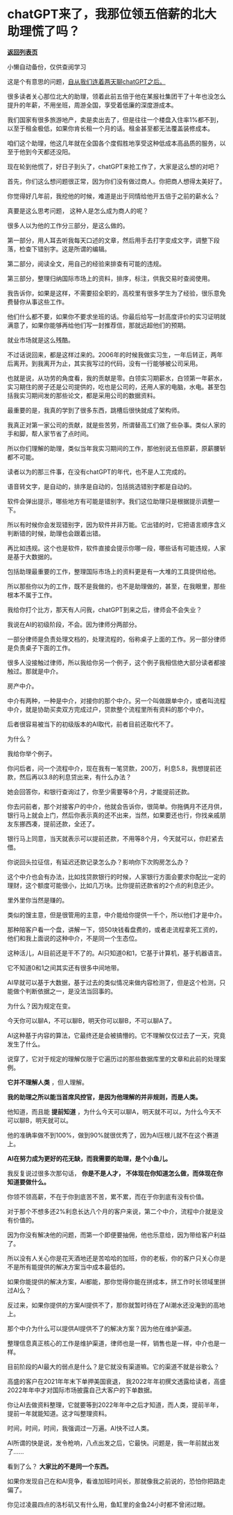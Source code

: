 # chatGPT来了，我那位领五倍薪的北大助理慌了吗？

[**返回列表页**](/gzh/记忆承载)

小懒自动备份，仅供查阅学习

这是个有意思的问题，[自从我们连着两天聊chatGPT之后。](http://mp.weixin.qq.com/s?__biz=MzU0MjYwNDU2Mw==&mid=2247509815&idx=2&sn=4fd136f45d8f4e7287cc4d347c1ef458&chksm=fb1acb4bcc6d425d57b1a4c283b202fbcba3346e44b573f1f7ba534d1a432dcb0ff07e4cff38&scene=21#wechat_redirect)  

很多读者关心那位北大的助理，领着此前五倍于他在某报社集团干了十年也没怎么提升的年薪，不用坐班，周游全国，享受着低廉的深度游成本。  

我们国家有很多旅游地产，卖是卖出去了，但是往往一个楼盘入住率1%都不到，以至于租金极低，如果你肯长租一个月的话。租金甚至都无法覆盖装修成本。

咱们这个助理，他这几年就在全国各个度假胜地享受这种低成本高品质的服务，以至于他到今天都还没阳。  

现在轮到他慌了，好日子到头了，chatGPT来抢工作了，大家是这么想的对吧？  

首先，你们这么想问题很正常，因为你们没有做过商人。你把商人想得太美好了。

你觉得好几年前，我挖他的时候，难道是出于同情给他开五倍于之前的薪水么？

真要是这么思考问题， 这种人是怎么成为商人的呢？

很多人以为他的工作分三部分，是这么做的。  

第一部分，用人耳去听我每天口述的文章，然后用手去打字变成文字，调整下段落，检查下错别字。这是所谓的编辑。

第二部分，阅读全文，用自己的经验来排查有可能的违规。

第三部分，整理归纳国际市场上的资料，排序，标注，供我交易时查阅使用。

我告诉你，如果是这样，不需要招全职的，高校里有很多学生为了经验，很乐意免费替你从事这些工作。  

他们什么都不要，如果你不要求坐班的话。你最后给写一封高度评价的实习证明就满意了，如果你能够再给他们写一封推荐信，那就远超他们的预期。  

就业市场就是这么残酷。  

不过话说回来，都是这样过来的。2006年的时候我做实习生，一年后转正，两年后离开。到我离开为止，其实我写过的代码，没有一行能够被公司采用。  

也就是说，从功劳的角度看，我的贡献是零。白领实习期薪水，白领第一年薪水，实习期住的房子还是公司提供的，吃也是公司的，还用人家的电脑，水电。甚至包括我实习期间发的那些论文，都是采用公司的数据资料。  

最重要的是，我真的学到了很多东西，跳槽后很快就成了架构师。  

我真正对第一家公司的贡献，就是些苦劳，所谓替高工们做了些杂事。类似人家的手和脚，帮人家节省了点时间。

所以你们理解的助理，类似当年我实习期间的工作，那他别说五倍原薪，原薪腰斩都不可能。

读者以为的那三件事，在没有chatGPT的年代，也不是人工完成的。  

语音转文字，是自动的，排序是自动的，包括挑选错别字都是自动的。  

软件会弹出提示，哪些地方有可能是错别字。我们这位助理只是根据提示调整一下。  

所以有时候你会发现错别字，因为软件并非万能。它出错的时，它把语言顺序含义判断错的时候，助理也会跟着出错。

再比如违规。这个也是软件，软件直接会提示你哪一段，哪些话有可能违规，人家是基于大数据的。  

包括助理最重要的工作，整理国际市场上的资料更是有一大堆的工具提供给他。  

所以那些你以为的工作，既不是我做的，也不是助理做的，甚至，在我眼里，那些根本不属于工作。  

我给你打个比方，那天有人问我，chatGPT到来之后，律师会不会失业？  

我说在AI的初级阶段，不会。因为律师分两部分。

一部分律师是负责处理文档的，处理流程的，俗称桌子上面的工作。另一部分律师是负责桌子下面的工作。

很多人没接触过律师，所以我给你另一个例子，这个例子我相信绝大部分读者都接触过。那就是中介。

房产中介。  

中介有两种，一种是中介，对接你的那个中介。另一个叫做跟单中介，或者叫流程中介，就是协助买卖双方完成过户，贷款整个流程里所有资料的那个中介。  

后者很容易被当下的初级版本的AI取代，前者目前还取代不了。  

为什么？  

我给你举个例子。

你问后者，问一个流程中介，现在我有一笔贷款，200万，利息5.8，我想提前还款，然后再以3.8的利息贷出来，有什么办法？

她会回答你，和银行查询过了，你至少需要等8个月，才能提前还款。

你去问前者，那个对接客户的中介，他就会告诉你，很简单。你拖俩月不还月供，银行马上就会上门，然后你表示真的还不出来，当然，如果要还也行，你找亲戚朋友东挪西凑，提前还款，全还了。

银行马上同意，当天就表示可以提前还款，不用等8个月，今天就可以，你赶紧去借。

你说回头拉征信，有延迟还款记录怎么办？影响你下次购房怎么办？  

这个中介也会有办法，比如找贷款银行的时候，人家银行方面会要求你配比一定的理财，这个额度可能很小，比如几万块。比你提前还款省的2个点的利息还少。

里外里你当然是赚的。  

类似的馊主意，但是很管用的主意，中介能给你提供一千个，所以他们才是中介。

那种陪客户看一个盘，讲解一下，领50块钱看盘费的，或者走流程拿死工资的，他们和我上面说的这种中介，不是同一个生态位。  

这种活儿，AI目前还是干不了的。AI只知道0和1，它基于计算机，基于机器语言。  

它不知道0和1之间其实还有很多中间地带。

AI早就可以基于大数据，基于过去的类似情况来做内容检测了，但是这个检测，只能做个判断依据之一，是没法当回事的。  

为什么？因为规定在变。  

今天你可以聊A，不可以聊B，明天你可以聊B，不可以聊A了。  

AI这种基于内容的算法，它最终还是会被搞懵的。它不理解仅仅过去了一天，究竟发生了什么。  

说穿了，它对于规定的理解仅限于它遍历过的那些数据库里的文章和此前的处理案例。

 **它并不理解人类** ，但人理解。

 **我的助理之所以能当首席风控官，是因为他理解的并非规则，而是人类。**

他知道，而且能 **提前知道** ，为什么今天可以聊A，明天就不可以，为什么今天不可以聊B，明天就可以。

他的准确率做不到100%，做到90%就很优秀了，因为AI压根儿就不在这个赛道上。

 **AI在努力成为更好的花无缺，而我需要的助理，是个小鱼儿。**

我反复说过很多次那句话， **你是不是人才， 不体现在你知道怎么做，而体现在你知道要做什么。**  

你领不领高薪，不在于你到底苦不苦，累不累，而在于你到底有没有价值。  

对于那个不想多还2%利息长达八个月的客户来说，第二个中介，流程中介就是没有价值的。  

因为你没有解决他的问题，而第一个即便要抽佣，他也乐意给，因为带给客户利益了。  

所以没有人关心你是花天酒地还是苦哈哈的加班，你的老板，你的客户只关心你是不是所有能提供的解决方案当中成本最低的。

如果你能提供的解决方案，AI都能，那你觉得你能在拼成本，拼工作时长领域里拼过AI么？  

反过来，如果你提供的方案AI提供不了，那你就暂时待在了AI潮水还没淹到的高地上。

那个中介为什么可以提供AI提供不了的解决方案？因为他在维护渠道。

整理信息真正核心的工作是维护渠道，律师也是一样，销售也是一样，中介也是一样。  

目前阶段的AI最大的弱点是什么？是它就没有渠道嘛。它的渠道不就是谷歌么？

高盛的客户在2021年年末下单押美国衰退， 我2022年年初撰文透露给读者，高盛2022年年中才对国际市场披露自己大客户的下单数据。  

你让AI去做资料整理，它就要等到2022年年中之后才知道，而人类，提前半年，提前一年就能知道。这才叫整理资料。  

时间，时间，时间，我强调过一万遍。AI快不过人类。

AI所谓的快是说，发令枪响，八点出发之后，它最快。问题是，我一年前就出发了......

看到了么？ **大家比的不是同一个东西。**  

如果你发现自己在和AI竞争，看谁加班时间长，那就像我之前说的，恐怕你把路走偏了。

你见过凌晨四点的洛杉矶又有什么用，鱼缸里的金鱼24小时都不曾闭过眼。

